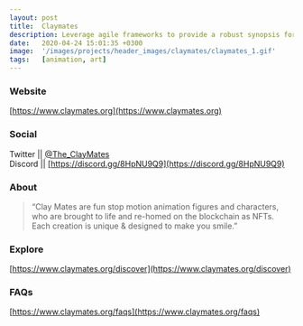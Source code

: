```yaml
---
layout: post
title:  Claymates
description: Leverage agile frameworks to provide a robust synopsis for high level overviews. Iterative a...
date:   2020-04-24 15:01:35 +0300
image:  '/images/projects/header_images/claymates/claymates_1.gif'
tags:   [animation, art]
---
```

### Website
[https://www.claymates.org](https://www.claymates.org)

### Social
Twitter || [@The_ClayMates](https://twitter.com/The_ClayMates)  
Discord || [https://discord.gg/8HpNU9Q9](https://discord.gg/8HpNU9Q9)

### About
> “Clay Mates are fun stop motion animation figures and characters, who are brought to life and re-homed on the blockchain as NFTs. Each creation is unique & designed to make you smile.”

### Explore
[https://www.claymates.org/discover](https://www.claymates.org/discover)

### FAQs
[https://www.claymates.org/faqs](https://www.claymates.org/faqs)
